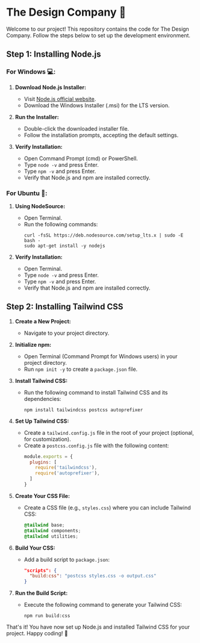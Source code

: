 # The Design Company 🚀

Welcome to our project! This repository contains the code for The Design Company. Follow the steps below to set up the development environment.

## Step 1: Installing Node.js

### For Windows 💻:

1. **Download Node.js Installer:**
   - Visit [Node.js official website](https://nodejs.org/).
   - Download the Windows Installer (.msi) for the LTS version.

2. **Run the Installer:**
   - Double-click the downloaded installer file.
   - Follow the installation prompts, accepting the default settings.

3. **Verify Installation:**
   - Open Command Prompt (cmd) or PowerShell.
   - Type `node -v` and press Enter.
   - Type `npm -v` and press Enter.
   - Verify that Node.js and npm are installed correctly.

### For Ubuntu 🐧:

1. **Using NodeSource:**
   - Open Terminal.
   - Run the following commands:
     ```
     curl -fsSL https://deb.nodesource.com/setup_lts.x | sudo -E bash -
     sudo apt-get install -y nodejs
     ```

2. **Verify Installation:**
   - Open Terminal.
   - Type `node -v` and press Enter.
   - Type `npm -v` and press Enter.
   - Verify that Node.js and npm are installed correctly.

## Step 2: Installing Tailwind CSS

1. **Create a New Project:**
   - Navigate to your project directory.

2. **Initialize npm:**
   - Open Terminal (Command Prompt for Windows users) in your project directory.
   - Run `npm init -y` to create a `package.json` file.

3. **Install Tailwind CSS:**
   - Run the following command to install Tailwind CSS and its dependencies:
     ```
     npm install tailwindcss postcss autoprefixer
     ```

4. **Set Up Tailwind CSS:**
   - Create a `tailwind.config.js` file in the root of your project (optional, for customization).
   - Create a `postcss.config.js` file with the following content:
     ```javascript
     module.exports = {
       plugins: [
         require('tailwindcss'),
         require('autoprefixer'),
       ]
     }
     ```

5. **Create Your CSS File:**
   - Create a CSS file (e.g., `styles.css`) where you can include Tailwind CSS:
     ```css
     @tailwind base;
     @tailwind components;
     @tailwind utilities;
     ```

6. **Build Your CSS:**
   - Add a build script to `package.json`:
     ```json
     "scripts": {
       "build:css": "postcss styles.css -o output.css"
     }
     ```

7. **Run the Build Script:**
   - Execute the following command to generate your Tailwind CSS:
     ```
     npm run build:css
     ```

That's it! You have now set up Node.js and installed Tailwind CSS for your project. Happy coding! 🎉
